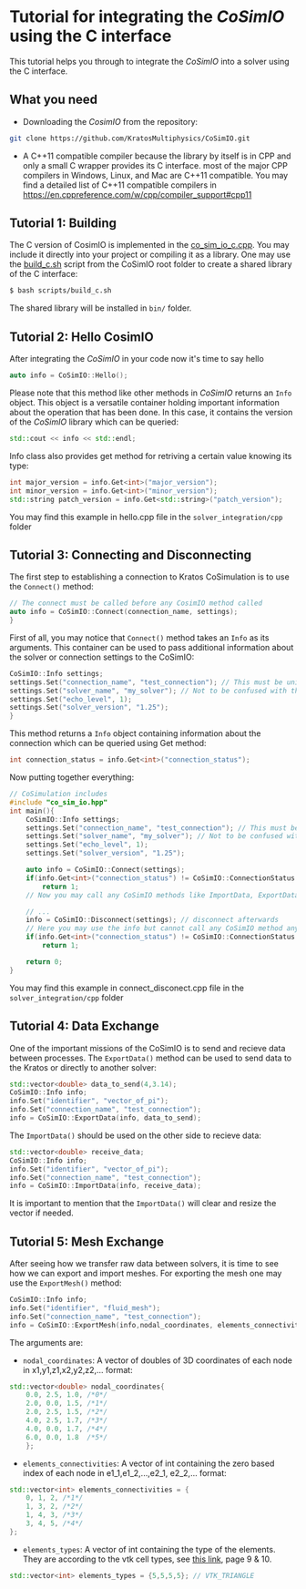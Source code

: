 # Tutorial for integrating the _CoSimIO_ using the C interface

This tutorial helps you through to integrate the _CoSimIO_ into a solver using the C interface.

## What you need
- Downloading the _CosimIO_ from the repository:

```bash
git clone https://github.com/KratosMultiphysics/CoSimIO.git
```

- A C++11 compatible compiler because the library by itself is in CPP and only a small C wrapper provides its C interface. most of the major CPP compilers in Windows, Linux, and Mac are C++11 compatible. You may find a detailed list of C++11 compatible compilers in https://en.cppreference.com/w/cpp/compiler_support#cpp11 


## Tutorial 1: Building
The C version of CosimIO is implemented in the [co_sim_io_c.cpp](https://github.com/KratosMultiphysics/CoSimIO/blob/master/co_sim_io/c/co_sim_io_c.cpp). You may include it directly into your project or compiling it as a library. One may use the [build_c.sh]() script from the CoSimIO root folder to create a shared library of the C interface:

```bash
$ bash scripts/build_c.sh 
```

The shared library will be installed in `bin/` folder.


## Tutorial 2: Hello CosimIO
After integrating the _CoSimIO_ in your code now it's time to say hello

```c++
auto info = CoSimIO::Hello();
```

Please note that this method like other methods in _CoSimIO_ returns an `Info` object. This object is a versatile container holding important information about the operation that has been done. In this case, it contains the version of the _CoSimIO_ library which can be queried:

```c++
std::cout << info << std::endl;
```

Info class also provides get method for retriving a certain value knowing its type:

```c++
int major_version = info.Get<int>("major_version");
int minor_version = info.Get<int>("minor_version");
std::string patch_version = info.Get<std::string>("patch_version");
```
You may find this example in hello.cpp file in the `solver_integration/cpp` folder


## Tutorial 3: Connecting and Disconnecting
The first step to establishing a connection to Kratos CoSimulation is to use the `Connect()` method:
```c++
// The connect must be called before any CosimIO method called
auto info = CoSimIO::Connect(connection_name, settings);
}
```

First of all, you may notice that `Connect()` method takes an `Info` as its arguments. This container can be used to pass additional information about the solver or connection settings to the CoSimIO:

```c++
CoSimIO::Info settings;
settings.Set("connection_name", "test_connection"); // This must be unique for each connection between two solvers
settings.Set("solver_name", "my_solver"); // Not to be confused with the connection name.
settings.Set("echo_level", 1);
settings.Set("solver_version", "1.25");
}
```
This method returns a `Info` object containing information about the connection which can be queried using Get method:

```c++
int connection_status = info.Get<int>("connection_status");
```

Now putting together everything:

```c++
// CoSimulation includes
#include "co_sim_io.hpp"
int main(){
    CoSimIO::Info settings;
    settings.Set("connection_name", "test_connection"); // This must be unique for each connection between two solvers
    settings.Set("solver_name", "my_solver"); // Not to be confused with the connection name.
    settings.Set("echo_level", 1);
    settings.Set("solver_version", "1.25");

    auto info = CoSimIO::Connect(settings);
    if(info.Get<int>("connection_status") != CoSimIO::ConnectionStatus::Connected)
        return 1;
    // Now you may call any CoSimIO methods like ImportData, ExportData, etc.

    // ...
    info = CoSimIO::Disconnect(settings); // disconnect afterwards
    // Here you may use the info but cannot call any CoSimIO method anymore
    if(info.Get<int>("connection_status") != CoSimIO::ConnectionStatus::Disconnected)
        return 1;

    return 0;
}
```

You may find this example in connect_disconect.cpp file in the `solver_integration/cpp` folder

## Tutorial 4: Data Exchange
One of the important missions of the CoSimIO is to send and recieve data between processes. The `ExportData()` method can be used to send data to the Kratos or directly to another solver:

```c++
std::vector<double> data_to_send(4,3.14);
CoSimIO::Info info;
info.Set("identifier", "vector_of_pi");
info.Set("connection_name", "test_connection");
info = CoSimIO::ExportData(info, data_to_send);
```
The `ImportData()` should be used on the other side to recieve data:

```c++
std::vector<double> receive_data;
CoSimIO::Info info;
info.Set("identifier", "vector_of_pi");
info.Set("connection_name", "test_connection");
info = CoSimIO::ImportData(info, receive_data);
```

It is important to mention that the `ImportData()` will clear and resize the vector if needed.


## Tutorial 5: Mesh Exchange
After seeing how we transfer raw data between solvers, it is time to see how we can export and import meshes. For exporting the mesh one may use the `ExportMesh()` method:


```c++
CoSimIO::Info info;
info.Set("identifier", "fluid_mesh");
info.Set("connection_name", "test_connection");
info = CoSimIO::ExportMesh(info,nodal_coordinates, elements_connectivities, elements_types);
```

The arguments are:

* `nodal_coordinates`: A vector of doubles of 3D coordinates of each node in x1,y1,z1,x2,y2,z2,... format:
```c++
std::vector<double> nodal_coordinates{
    0.0, 2.5, 1.0, /*0*/
    2.0, 0.0, 1.5, /*1*/
    2.0, 2.5, 1.5, /*2*/
    4.0, 2.5, 1.7, /*3*/
    4.0, 0.0, 1.7, /*4*/
    6.0, 0.0, 1.8  /*5*/
    };
```
* `elements_connectivities`: A vector of int containing the zero based index of each node in e1_1,e1_2,...,e2_1, e2_2,... format:
```c++
std::vector<int> elements_connectivities = {
    0, 1, 2, /*1*/
    1, 3, 2, /*2*/
    1, 4, 3, /*3*/
    3, 4, 5, /*4*/
};
```

* `elements_types`: A vector of int containing the type of the elements. They are according to the vtk cell types, see [this link](https://vtk.org/wp-content/uploads/2015/04/file-formats.pdf), page 9 & 10.
```c++
std::vector<int> elements_types = {5,5,5,5}; // VTK_TRIANGLE
```


